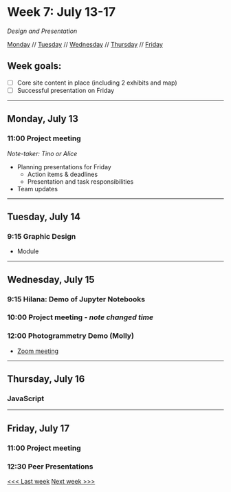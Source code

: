 # Week 7: July 13-17

*Design and Presentation*

[Monday](#monday-july-13) // [Tuesday](#tuesday-july-14) // [Wednesday](#wednesday-july-15) // [Thursday](#thursday-july-16) // [Friday](#friday-july-17)

## Week goals:
- [ ] Core site content in place (including 2 exhibits and map)
- [ ] Successful presentation on Friday

---

## Monday, July 13

### 11:00 Project meeting

*Note-taker: Tino or Alice*

- Planning presentations for Friday
  - Action items & deadlines
  - Presentation and task responsibilities
- Team updates

---

## Tuesday, July 14

### 9:15 Graphic Design
- Module

---

## Wednesday, July 15

### 9:15 Hilana: Demo of Jupyter Notebooks

### 10:00 Project meeting - *note changed time*

### 12:00 Photogrammetry Demo (Molly)
- [Zoom meeting](https://brynmawr-edu.zoom.us/j/9674472916?pwd=UnROT09UdzlpaXd1QWpQN2hNS1VLQT09)

---

## Thursday, July 16

### JavaScript

---

## Friday, July 17

### 11:00 Project meeting

### 12:30 Peer Presentations

[<<< Last week](/6-text-data.md) [Next week >>>](/8-sustain.md)
